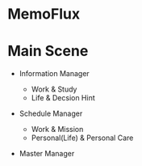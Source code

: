 # MemoFlux


# Main Scene
- Information Manager
    - Work & Study
    - Life & Decsion Hint

- Schedule Manager
    - Work & Mission 
    - Personal(Life) & Personal Care

-  Master Manager